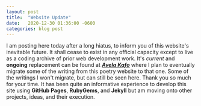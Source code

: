 ```yaml
---
layout: post
title:  "Website Update"
date:   2020-12-30 01:36:00 -0600
categories: blog post
---
```


I am posting here today after a long hiatus, to inform you of this website's inevitable future. It shall cease to exist in any official capacity except to live as a coding archive of prior web development work. It's *current* and **ongoing** replacement can be found at ***[Avela Kafo](https://www.avelakafo.com/home)*** where I plan to eventually migrate some of the writing from this poetry website to that one. Some of the writings I won't migrate, but can still be seen here. Thank you so much for your time. It has been quite an informative experience to develop this site using **GitHub Pages**, **RubyGems**, and **Jekyll** but am moving onto other projects, ideas, and their execution.
